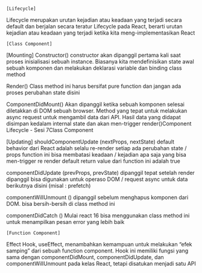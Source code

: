    [Lifecycle]
Lifecycle merupakan urutan kejadian atau keadaan yang terjadi secara default dan berjalan secara teratur
Lifecycle pada React, berarti urutan kejadian atau keadaan yang terjadi ketika kita meng-implementasikan React

	[Class Component]

[Mounting]
Constructor()
constructor akan dipanggil pertama kali saat proses inisialisasi sebuah instance. Biasanya kita mendefinisikan state awal sebuah komponen dan melakukan deklarasi variable dan binding class method

Render()
Class method ini harus bersifat pure function dan jangan ada proses perubahan state disini

ComponentDidMount()
Akan dipanggil ketika sebuah komponen selesai diletakkan di DOM sebuah browser. Method yang tepat untuk melakukan async request untuk mengambil data dari API. Hasil data yang didapat disimpan kedalam internal state dan akan men-trigger render()Component Lifecycle - Sesi 7Class Component

[Updating]
shouldComponentUpdate (nextProps, nextState)
	default behavior dari React adalah selalu re-render setiap ada perubahan state / props
	function ini bisa membatasi keadaan / kejadian apa saja yang bisa men-trigger re render
	default return value dari function ini adalah true

componentDidUpdate (prevProps, prevState)
	dipanggil tepat setelah render dipanggil
	bisa digunakan untuk operaso DOM / request async untuk data berikutnya disini (misal : prefetch)


componentWillUnmount ()
	dipanggil sebelum menghapus komponen dari DOM.
	bisa bersih-bersih di class method ini

componentDidCatch ()
	Mulai react 16  bisa menggunakan class method ini untuk menampilkan pesan error yang lebih baik

	[Function Component]
Effect Hook, useEffect, menambahkan kemampuan untuk melakukan “efek samping” dari sebuah function component. Hook ini memiliki fungsi yang sama dengan componentDidMount, componentDidUpdate, dan componentWillUnmount pada kelas React, tetapi disatukan menjadi satu API
